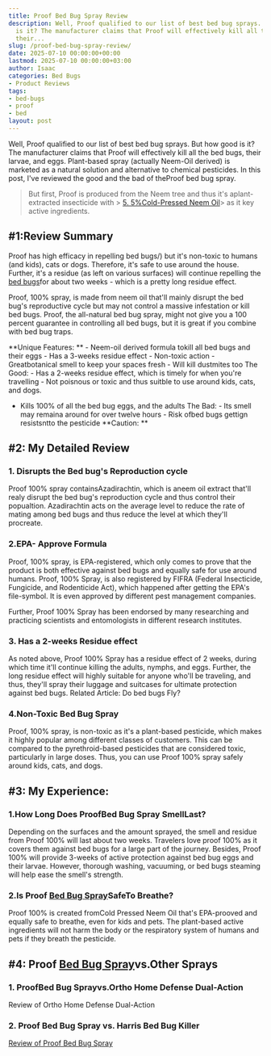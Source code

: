 ```yaml
---
title: Proof Bed Bug Spray Review
description: Well, Proof qualified to our list of best bed bug sprays. But how good
  is it? The manufacturer claims that Proof will effectively kill all the bed bugs,
  their...
slug: /proof-bed-bug-spray-review/
date: 2025-07-10 00:00:00+00:00
lastmod: 2025-07-10 00:00:00+03:00
author: Isaac
categories: Bed Bugs
- Product Reviews
tags:
- bed-bugs
- proof
- bed
layout: post
---
```

Well, Proof qualified to our list of best bed bug sprays. But how good is it? The manufacturer claims that Proof will effectively kill all the bed bugs, their larvae, and eggs. Plant-based spray (actually Neem-Oil derived) is marketed as a natural solution and alternative to chemical pesticides. In this post, I've reviewed the good and the bad of theProof bed bug spray.

> But first, Proof is produced from the Neem tree and thus it's aplant-extracted insecticide with > [5. 5%Cold-Pressed Neem Oil](https://tigerprints.clemson.edu/cgi/viewcontent.cgi?referer=&httpsredir=1&article=2467&context=all_dissertations)> as it key active ingredients.

##  #1:Review Summary

Proof has high efficacy in repelling bed bugs/) but it's non-toxic to humans (and kids), cats or dogs. Therefore, it's safe to use around the house. Further, it's a residue (as left on various surfaces) will continue repelling the [bed bugs](https://pestpolicy.com/what-does-bed-bug-poop-look-like/)for about two weeks - which is a pretty long residue effect.

Proof, 100% spray, is made from neem oil that'll mainly disrupt the bed bug's reproductive cycle but may not control a massive infestation or kill bed bugs. Proof, the all-natural bed bug spray, might not give you a 100 percent guarantee in controlling all bed bugs, but it is great if you combine with bed bug traps.

**Unique Features: ** - Neem-oil derived formula tokill all bed bugs and their eggs - Has a 3-weeks residue effect - Non-toxic action - Greatbotanical smell to keep your spaces fresh - Will kill dustmites too The Good: - Has a 2-weeks residue effect, which is timely for when you're travelling - Not poisnous or toxic and thus suitble to use around kids, cats, and dogs.

- Kills 100% of all the bed bug eggs, and the adults The Bad: - Its smell may remaina around for over twelve hours - Risk ofbed bugs gettign resistsntto the pesticide **Caution: **

##  #2: My Detailed Review

###  1. Disrupts the Bed bug's Reproduction cycle

Proof 100% spray containsAzadirachtin, which is aneem oil extract that'll realy disrupt the bed bug's reproduction cycle and thus control their popualtion. Azadirachtin acts on the average level to reduce the rate of mating among bed bugs and thus reduce the level at which they'll procreate.

###  2.EPA- Approve Formula

Proof, 100% spray, is EPA-registered, which only comes to prove that the product is both effective against bed bugs and equally safe for use around humans. Proof, 100% Spray, is also registered by FIFRA (Federal Insecticide, Fungicide, and Rodenticide Act), which happened after getting the EPA's file-symbol. It is even approved by different pest management companies.

Further, Proof 100% Spray has been endorsed by many researching and practicing scientists and entomologists in different research institutes.

###  3. Has a 2-weeks Residue effect

As noted above, Proof 100% Spray has a residue effect of 2 weeks, during which time it'll continue killing the adults, nymphs, and eggs. Further, the long residue effect will highly suitable for anyone who'll be traveling, and thus, they'll spray their luggage and suitcases for ultimate protection against bed bugs. Related Article: Do bed bugs Fly?

###  4.**Non-Toxic Bed Bug Spray**

Proof, 100% spray, is non-toxic as it's a plant-based pesticide, which makes it highly popular among different classes of customers. This can be compared to the pyrethroid-based pesticides that are considered toxic, particularly in large doses. Thus, you can use Proof 100% spray safely around kids, cats, and dogs.

##  #3: My Experience:

###  1.How Long Does ProofBed Bug Spray SmellLast?

Depending on the surfaces and the amount sprayed, the smell and residue from Proof 100% will last about two weeks. Travelers love proof 100% as it covers them against bed bugs for a large part of the journey. Besides, Proof 100% will provide 3-weeks of active protection against bed bug eggs and their larvae. However, thorough washing, vacuuming, or bed bugs steaming will help ease the smell's strength.

### 2.Is Proof [Bed Bug Spray](https://pestpolicy.com/best-bed-bug-spray/)SafeTo Breathe?

Proof 100% is created fromCold Pressed Neem Oil that's EPA-prooved and equally safe to breathe, even for kids and pets. The plant-based active ingredients will not harm the body or the respiratory system of humans and pets if they breath the pesticide.

## #4: Proof [Bed Bug Spray](https://pestpolicy.com/bedlam-plus-bed-bug-spray-review/)vs.Other Sprays

###  1. ProofBed Bug Sprayvs.Ortho Home Defense Dual-Action

Review of Ortho Home Defense Dual-Action

###  2. Proof Bed Bug Spray vs. Harris Bed Bug Killer

[Review of Proof Bed Bug Spray](https://pestpolicy.com/proof-bed-bug-spray-review/)